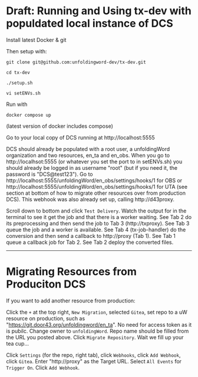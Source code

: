 # Draft: Running and Using tx-dev with populdated local instance of DCS

Install latest Docker & git

Then setup with:

```
git clone git@github.com:unfoldingword-dev/tx-dev.git

cd tx-dev

./setup.sh

vi setENVs.sh
```

Run with

```
docker compose up
```
(latest version of docker includes compose)

Go to your local copy of DCS running at http://localhost:5555

DCS should already be populated with a root user, a unfoldingWord organization and two resources, en_ta and en_obs. When you go to http://localhsot:5555 (or whatever you set the port to in setENVs.sh) you should already be logged in as username "root" (but if you need it, the password is "DCS@test123"). Go to http://localhost:5555/unfoldingWord/en_obs/settings/hooks/1 for OBS or http://localhost:5555/unfoldingWord/en_obs/settings/hooks/1 for UTA (see section at bottom of how to migrate other resources over from production DCS). This webhook was also already set up, calling http://d43proxy.

Scroll down to bottom and click `Test Delivery`. Watch the output for  in the terminal to see it get the job and that there is a worker waiting. See Tab 2 do its preprocessing and then send the job to Tab 3 (http://txproxy). See Tab 3 queue the job and a worker is available. See Tab 4 (tx-job-handler) do the conversion and then send a callback to http://proxy (Tab 1). See Tab 1 queue a callback job for Tab 2. See Tab 2 deploy the converted files.

----

# Migrating Resources from Produciton DCS

If you want to add another resource from production:

Click the `+` at the top right, `New Migration`, selected `Gitea`, set repo to a uW resource on production, such as "https://git.door43.org/unfoldingword/en_ta". No need for access token as it is pubilc. Change owner to `unfoldingWord`. Repo name should be filled from the URL you posted above. Click `Migrate Repository`. Wait we fill up your tea cup...

Click `Settings` (for the repo, right tab), click `Webhooks`, click `Add Webhook`, click `Gitea`. Enter "http://proxy" as the Target URL. Select `All Events` for `Trigger On`. Click `Add Webhook`.


